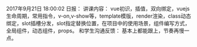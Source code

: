 2017年9月21日 18:00:02
日报：
    讲课内容：
    vue初识，插值，双向绑定，vuejs生命周期，常用指令，v-on,v-show等，template模版，render渲染，class动态绑定，slot插槽分发，slot指定替换位置，在项目中的使用场景，组件编写方式，全局组件，动态组件，props。
    和学生沟通反馈：
        基本上都能跟上，节奏再慢一点。